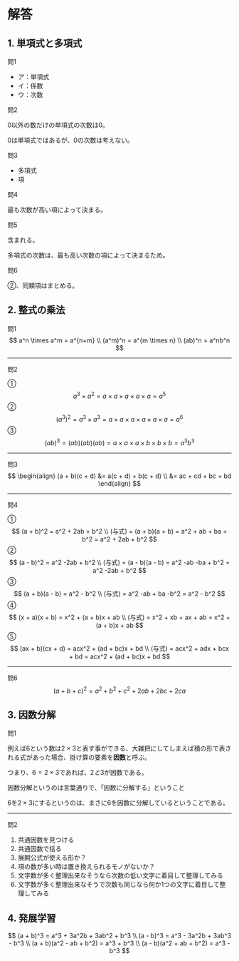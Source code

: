 # 解答

## 1. 単項式と多項式

問1

- ア：単項式
- イ：係数
- ウ：次数



問2

0以外の数だけの単項式の次数は$0$。

$0$は単項式ではあるが、$0$の次数は考えない。



問3

- 多項式
- 項



問4

最も次数が高い項によって決まる。



問5

含まれる。

多項式の次数は、最も高い次数の項によって決まるため。



問6

②、同類項はまとめる。





## 2. 整式の乗法

問1
$$
a^n \times a^m = a^{n+m} \\
(a^m)^n = a^{m \times n} \\
(ab)^n = a^nb^n
$$

---

問2

①
$$
a^3 \times a^2 = a \times a \times a \times a \times a = a^5
$$
②
$$
(a^3)^2 = a^3 \times a^3 = a \times a \times a \times a \times a \times a = a^6
$$
③
$$
(ab)^3 = (ab)(ab)(ab) = a \times a \times a \times b \times b \times b = a^3b^3
$$

---

問3
$$
\begin{align}
(a + b)(c + d) &= a(c + d) + b(c + d) \\
&= ac + cd + bc + bd
\end{align}
$$

---

問4

①
$$
(a + b)^2 = a^2 + 2ab + b^2 \\
(与式) = (a + b)(a + b) = a^2 + ab + ba + b^2 = a^2 + 2ab + b^2
$$
②
$$
(a - b)^2 = a^2 -2ab + b^2 \\
(与式) = (a - b)(a - b) = a^2 -ab -ba + b^2 = a^2 -2ab + b^2
$$
③
$$
(a + b)(a - b) = a^2 - b^2 \\
(与式) = a^2 -ab + ba -b^2 = a^2 - b^2
$$
④
$$
(x + a)(x + b) = x^2 + (a + b)x + ab \\
(与式) = x^2 + xb + ax + ab = x^2 + (a + b)x + ab
$$
⑤
$$
(ax + b)(cx + d) = acx^2 + (ad + bc)x + bd \\
(与式) = acx^2 + adx + bcx + bd
= acx^2 + (ad + bc)x + bd
$$

---

問6
$$
(a + b + c)^2 = a^2 + b^2 + c^2 + 2ab + 2bc + 2ca
$$

## 3. 因数分解

問1

例えば6という数は$2×3$と表す事ができる、大雑把にしてしまえば積の形で表される式があった場合、掛け算の要素を**因数**と呼ぶ。

つまり、$6= 2×3$であれば、$2と3$が因数である。



因数分解というのは言葉通りで、「因数に分解する」ということ

$6$を$2×3$にするというのは、まさに6を因数に分解しているということである。

---

問2

1. 共通因数を見つける
2. 共通因数で括る
3. 展開公式が使える形か？
4. 項の数が多い時は置き換えられるモノがないか？
5. 文字数が多く整理出来なそうなら次数の低い文字に着目して整理してみる
6. 文字数が多く整理出来なそうで次数も同じなら何か1つの文字に着目して整理してみる



## 4. 発展学習

$$
(a + b)^3 = a^3 + 3a^2b + 3ab^2 + b^3 \\
(a - b)^3 = a^3 - 3a^2b + 3ab^3 - b^3 \\
(a + b)(a^2 - ab + b^2) = a^3 + b^3 \\
(a - b)(a^2 + ab + b^2) = a^3 - b^3
$$

